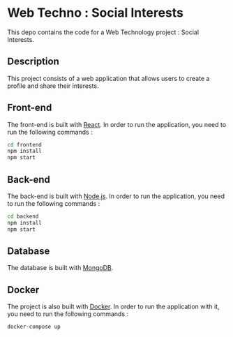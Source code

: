 # Web Techno : Social Interests

This depo contains the code for a Web Technology project : Social Interests.

## Description

This project consists of a web application that allows users to create a profile and share their interests.

## Front-end

The front-end is built with [React](https://reactjs.org/). In order to run the application, you need to run the following commands :

```bash
cd frontend
npm install
npm start
```

## Back-end

The back-end is built with [Node.js](https://nodejs.org/en/). In order to run the application, you need to run the following commands :

```bash
cd backend
npm install
npm start
```

## Database

The database is built with [MongoDB](https://www.mongodb.com/).

## Docker

The project is also built with [Docker](https://www.docker.com/). In order to run the application with it, you need to run the following commands :

```bash
docker-compose up
```
